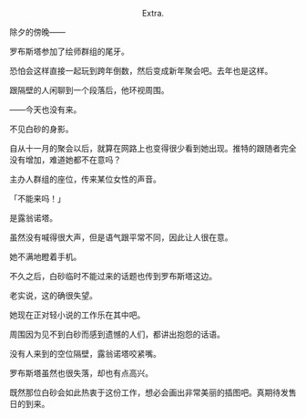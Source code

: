 <p align="center">Extra.</p>

除夕的傍晚——

罗布斯塔参加了绘师群组的尾牙。

恐怕会这样直接一起玩到跨年倒数，然后变成新年聚会吧。去年也是这样。

跟隔壁的人闲聊到一个段落后，他环视周围。

——今天也没有来。

不见白砂的身影。

自从十一月的聚会以后，就算在网路上也变得很少看到她出现。推特的跟随者完全没有增加，难道她都不在意吗？

主办人群组的座位，传来某位女性的声音。

「不能来吗！」

是露翁诺塔。

虽然没有喊得很大声，但是语气跟平常不同，因此让人很在意。

她不满地瞪着手机。

不久之后，白砂临时不能过来的话题也传到罗布斯塔这边。

老实说，这的确很失望。

她现在正对轻小说的工作乐在其中吧。

周围因为见不到白砂而感到遗憾的人们，都讲出抱怨的话语。

没有人来到的空位隔壁，露翁诺塔咬紧嘴。

罗布斯塔虽然也很失落，却也有点高兴。

既然那位白砂会如此热衷于这份工作，想必会画出非常美丽的插图吧。真期待发售日的到来。

